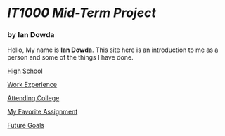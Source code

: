 # _IT1000 Mid-Term Project_
### by Ian Dowda

Hello, My name is **Ian Dowda**. This site here is an introduction to me as a person and some of the things I have done.

  [High School]()
  
  [Work Experience]()
  
  [Attending College]()
  
  [My Favorite Assignment]()
  
  [Future Goals]()
